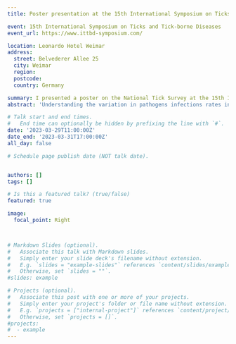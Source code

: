 ```yaml
---
title: Poster presentation at the 15th International Symposium on Ticks and Tick-borne Diseases in March 2023 

event: 15th International Symposium on Ticks and Tick-borne Diseases
event_url: https://www.ittbd-symposium.com/

location: Leonardo Hotel Weimar 
address:
  street: Belvederer Allee 25 
  city: Weimar
  region: 
  postcode: 
  country: Germany

summary: I presented a poster on the National Tick Survey at the 15th International Symposium on Ticks and Tick-borne Diseases in March 2023
abstract: 'Understanding the variation in pathogens infections rates in *Ixodes ricinus ticks* is important for assessing potential transmission of tick-borne diseases. The aim if this study was to conduct a snapshot survey at recreational areas in England and Wales to understand infection prevalence for three tick borne transmitted pathogens. *Ixodes ricinus* nymphs were collected each spring at 20 recreational areas across England and Wales between 2014 and 2019. Questing nymphs were individually tested for presence of three pathogens; *Borrelia burgdorferi* s.l. (causing Lyme disease), *Anaplasma phagocytophilum* (causing anaplasmosis) and *Babesia* spp (causing babesiosis). Regarding *B. burgdorferi* s.l., 4104 nymphs were individually tested. Site-specific *B. burgdorferi* s.l. infection rates in *I. ricinus* nymphs varied from 0% to 9.7% depending on locations, with an average infection rate of 4.0%. Genospecies composition of sequenced samples was 62.5% *B. garinii*, 0.3% *B. valaisiana* and 17.2% *B. afzelii*. *Anaplasma phagocytophilum* was detected in 3.6% of questing nymphs (n=3919 tested), ranging from 0% to 20% depending on the location. Ecotype I accounted for 87% of positive samples and ecotype II for 13%. *Babesia* spp. was detected in 0.4% of ticks (n=3931). Ranging from 0% to 2.0%. Northern England and Wales had higher infection rates for *A. phagocytophilum* (4.7% and 12.1%) whilst *B. burgdorferi* s.l. infection rates were higher in southern (5.4%) and northern (2.3%) England. *Borrelia burgdorferi* s.l. infection rates were higher in woodland (5.6%) compared to grassland (2.6%) whilst more ticks were infected with *A. phagocytophilum* in grassland (6.7%) compared to woodland (0.6%). Infection rates for the three studied pathogens varied depending on geographical locations and this study increases the knowledge on the prevalence of causing agents of tick-borne diseases infection in recreational areas across England and Wales.'

# Talk start and end times.
#   End time can optionally be hidden by prefixing the line with `#`.
date: '2023-03-29T11:00:00Z'
date_end: '2023-03-31T17:00:00Z'
all_day: false

# Schedule page publish date (NOT talk date).


authors: []
tags: []

# Is this a featured talk? (true/false)
featured: true

image:
  focal_point: Right



# Markdown Slides (optional).
#   Associate this talk with Markdown slides.
#   Simply enter your slide deck's filename without extension.
#   E.g. `slides = "example-slides"` references `content/slides/example-slides.md`.
#   Otherwise, set `slides = ""`.
#slides: example

# Projects (optional).
#   Associate this post with one or more of your projects.
#   Simply enter your project's folder or file name without extension.
#   E.g. `projects = ["internal-project"]` references `content/project/deep-learning/index.md`.
#   Otherwise, set `projects = []`.
#projects:
#  - example
---
```


